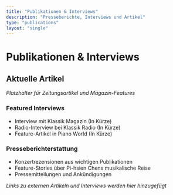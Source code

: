 ```yaml
---
title: "Publikationen & Interviews"
description: "Presseberichte, Interviews und Artikel"
type: "publications"
layout: "single"
---
```


# Publikationen & Interviews

## Aktuelle Artikel

*Platzhalter für Zeitungsartikel und Magazin-Features*

### Featured Interviews

- Interview mit Klassik Magazin (In Kürze)
- Radio-Interview bei Klassik Radio (In Kürze)
- Feature-Artikel in Piano World (In Kürze)

### Presseberichterstattung

- Konzertrezensionen aus wichtigen Publikationen
- Feature-Stories über Pi-hsien Chens musikalische Reise
- Pressemitteilungen und Ankündigungen

*Links zu externen Artikeln und Interviews werden hier hinzugefügt*